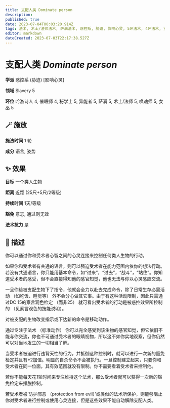 ```yaml
---
title: 支配人类 Dominate person
description: 
published: true
date: 2023-07-04T00:03:20.914Z
tags: 法术, 术士/法师法术, 萨满法术, 惑控系, 胁迫, 影响心灵, 5环法术, 4环法术, 女巫法术, 秘学士法术, 吟游诗人法术, 异能者法术, 催眠师法术, 唤魂师法术, slavery
editor: markdown
dateCreated: 2023-07-03T22:17:38.527Z
---
```


# **支配人类** *Dominate person*

**学派** 惑控系 (胁迫) \[影响心灵\] 

**领域** Slavery 5

**环位** 吟游诗人 4, 催眠师 4, 秘学士 5, 异能者 5, 萨满 5, 术士/法师 5, 唤魂师 5, 女巫 5

## 🪄 施放

**施法时间** 1 轮

**成分** 语言, 姿势

## ✨ 效果 

**目标** 一个类人生物 

**距离** 近距 (25尺+5尺/2等级)  

**持续时间** 1天/等级 

**豁免** 意志, 通过则无效

**法术抗力** 是

## 📖 描述

你可以通过你和受术者心智之间的心灵连接来控制任何类人生物的行动。

如果你和受术者有共通的语言，则可以强迫受术者在能力范围内依你的想法行动。若没有共通语言，你只能用基本命令，如“过来”，“过去”，“战斗”，“站住”。你知道受术者的感受，但不会直接得知他的感官知觉，他也无法与你以心灵感应交流。

一旦你给被支配生物下了指令，他就会全力以赴去完成命令，除了日常生存必需活动 （如吃饭、睡觉等） 外不会分心做其它事。由于有这种活动限制，因此只需通过DC 15的察言观色检定 （而非25） 就可看出受术者的行动是被惑控效果所控制的 （见察言观色的技能说明）。

对被支配的生物改变指示或下达新的命令是移动动作。

通过专注于法术 （标准动作） 你可以完全感受到该生物的感官知觉，但它依旧不能与你交流，你也不可通过受术者的眼睛视物，所以这不如你实地观察，但你仍然可以对当地发生的一切相当了解。

当受术者被迫进行违背天性的行为，并抵御这种控制时，就可以进行一次新的豁免检定并且有+2加值。明显的自杀命令不会被执行。一旦控制建立起来，只要你和受术者在同一位面，其有效范围就没有限制。你不需要看着受术者来控制他。

若你不能每天花1轮时间来专注维持这个法术，那么受术者就可以获得一次新的豁免检定来摆脱控制。

若受术者被‘防护邪恶 （protection from evil）’或类似的法术所保护，则能够阻止你对受术者进行控制或使用心灵连接，但是这些效果不能自动解除支配人类。
    
